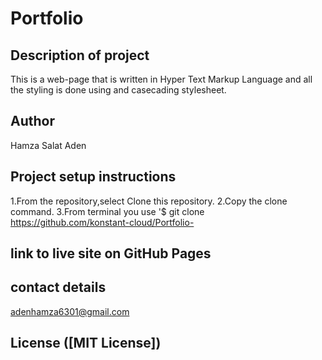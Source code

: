 # Portfolio
 
## Description of project
This is a web-page that is written in Hyper Text Markup Language and all the styling is done using and casecading stylesheet.

## Author
Hamza Salat Aden

## Project setup instructions
1.From the repository,select Clone this repository.
2.Copy the clone command.
3.From terminal you use '$ git clone https://github.com/konstant-cloud/Portfolio-

## link to live site on GitHub Pages

## contact details
adenhamza6301@gmail.com

## License ([MIT License])